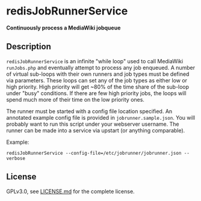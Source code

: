 # redisJobRunnerService

**Continuously process a MediaWiki jobqueue**

## Description

`redisJobRunnerService` is an infinite "while loop" used to call MediaWiki `runJobs.php` and eventually attempt to process any job enqueued. A number of virtual sub-loops with their own runners and job types must be defined via parameters. These loops can set any of the job types as either low or high priority. High priority will get ~80% of the time share of the sub-loop under "busy" conditions. If there are few high priority jobs, the loops will spend much more of their time on the low priority ones.

The runner must be started with a config file location specified. An annotated example config file is provided in `jobrunner.sample.json`. You will probably want to run this script under your webserver username. The runner can be made into a service via upstart (or anything comparable).

Example:
```
redisJobRunnerService --config-file=/etc/jobrunner/jobrunner.json --verbose
```

## License

GPLv3.0, see [LICENSE.md](LICENSE.md) for the complete license.
